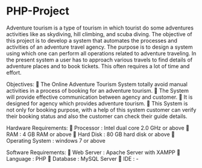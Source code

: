 # PHP-Project
Adventure tourism is a type of tourism in which tourist do some adventures activities like as skydiving, hill climbing, and scuba diving. The objective of this project is to develop a system that automates the processes and activities of an adventure travel agency. The purpose is to design a system using which one can perform all operations related to adventure traveling. In the present system a user has to approach various travels to find details of adventure places and to book tickets. This often requires a lot of time and effort.

Objectives:
 The Online Adventure Tourism System totally avoid manual activities in a process of booking for an adventure tourism.
 The System will provide effective communication between agency and customer.
 It is designed for agency which provides adventure tourism.
 This System is not only for booking purpose, with a help of this system customer can verify their booking status and also the customer can check their guide details.

Hardware Requirements:
 Processor : Intel dual core 2.0 GHz or above
 RAM : 4 GB RAM or above
 Hard Disk : 80 GB hard disk or above
 Operating System : windows 7 or above

Software Requirements:
 Web Server : Apache Server with XAMPP
 Language : PHP
 Database : MySQL Server
 IDE : -
